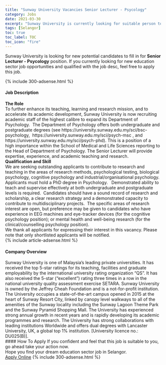 ```yaml
---
title: "Sunway University Vacancies Senior Lecturer - Psycology" 
category: Jobs 
date: 2021-03-30 
excerpt: "Sunway University is currently looking for suitable person to fill in the Senior Lecturer - Psycology which positioned at Selangor" 
tags: [Selangor] 
toc: true 
toc_label: TOC 
toc_icon: "fire" 
--- 
```


<p>Sunway University is looking for new potential candidates to fill in for <b>Senior Lecturer - Psycology</b> position. If you currently looking for new education sector job opportunities and qualified with the job desc, feel free to apply this job.
</p>{% include 300-adsense.html %} 
<div><div><h4>Job Description</h4></div><div><div><span><div><div><div><strong>The Role</strong></div><div>To further enhance its teaching, learning and research mission, and to accelerate its academic development, Sunway University is now recruiting academic staff of the highest calibre to expand its Department of Psychology.&#160; The Department of Psychology offers both undergraduate and postgraduate degrees (see https://university.sunway.edu.my/sci/bsc-psychology,&#160; https://university.sunway.edu.my/sci/psych-msc , and https://university.sunway.edu.my/sci/psych-phd). This is a position of a high importance within the School of Medical and Life Sciences reporting to the Head of Department of Psychology. The Senior Lecturer will provide expertise, experience, and academic teaching and research.</div><div><strong>Qualification and Skill</strong></div><div>We are seeking outstanding applicants to contribute to research and teaching in the areas of research methods, psychological testing, biological psychology, cognitive psychology and industrial/organisational psychology.&#160; Applicants must hold a PhD degree in Psychology.&#160;&#160; Demonstrated ability to teach and supervise effectively at both undergraduate and postgraduate levels is required.&#160; Candidates should have a sound record of research and scholarship, a clear research strategy and a demonstrated capacity to contribute to multidisciplinary projects.&#160; The specific areas of research interest are open, but preference may be given to candidates who have experience in EEG machines and eye-tracker devices (for the cognitive psychology position); or mental health and well-being research (for the clinical/counselling psychology position).</div><div>We thank all applicants for expressing their interest in this vacancy. Please note that only shortlisted applicants will be notified.</div></div></div></span></div></div></div> 
{% include article-adsense.html %} 
<div><div><h4>Company Overview</h4></div><div><div><span><div><div>
<div>
<div>
			Sunway University is one of Malaysia&#8217;s leading private universities. It has received the top 5-star ratings for its teaching, facilities and graduate employability by the international university rating organization &#8220;QS&#8221;. It has also received the 5-star (&#8220;excellent&#8221;) rating three times in a row in the national university quality assessment exercise SETARA. Sunway University is owned by the Jeffrey Cheah Foundation and is a not-for-profit institution. The University occupies a state-of-the-art campus opened in 2015 at the heart of Sunway Resort City, linked by canopy level walkways to all of the amenities of the Sunway locality including the Sunway Lagoon Theme Park and the Sunway Pyramid Shopping Mall. The University has experienced strong annual growth in recent years and is rapidly developing its academic programmes and research. The University has strong collaborations with leading institutions Worldwide and offers dual degrees with Lancaster University, UK, a global top 1% institution. [University licence no.: DU025(B)].</div>
</div>
</div></div></span></div></div></div> 
#### How To Apply 
If you confident and feel that this job is suitable to you, go ahead take your action now. <br/> 
Hope you find your dream education sector job in Selangor. <br/> 
<a href="https://www.jobstreet.com.my/en/job/senior-lecturer-psycology-4515816?jobId=jobstreet-my-job-4515816" class="btn btn--info" target="_blank" rel="nofollow noopenner">Apply Online</a> 
{% include 300-adsense.html %} 